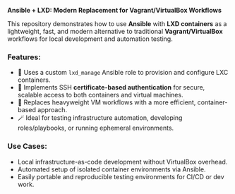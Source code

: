 **Ansible + LXD: Modern Replacement for Vagrant/VirtualBox Workflows**

This repository demonstrates how to use **Ansible** with **LXD containers** as a lightweight, fast, and modern alternative to traditional **Vagrant/VirtualBox** workflows for local development and automation testing.

### Features:

* 🔧 Uses a custom `lxd_manage` Ansible role to provision and configure LXC containers.
* 🔐 Implements SSH **certificate-based authentication** for secure, scalable access to both containers and virtual machines.
* 🧪 Replaces heavyweight VM workflows with a more efficient, container-based approach.
* 🪄 Ideal for testing infrastructure automation, developing roles/playbooks, or running ephemeral environments.

### Use Cases:

* Local infrastructure-as-code development without VirtualBox overhead.
* Automated setup of isolated container environments via Ansible.
* Easily portable and reproducible testing environments for CI/CD or dev work.
